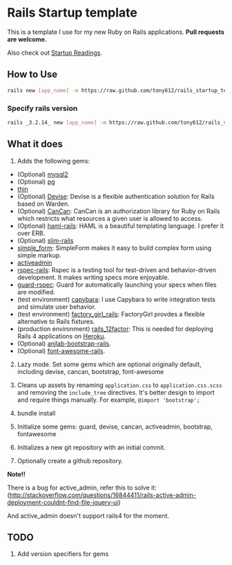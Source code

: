 # Rails Startup template

This is a template I use for my new Ruby on Rails applications. **Pull requests are welcome.**

Also check out [Startup Readings](https://github.com/dennybritz/startupreadings).

## How to Use

```bash
rails new [app_name] -m https://raw.github.com/tony612/rails_startup_template/master/template.rb
```

### Specify rails version

```bash
rails _3.2.14_ new [app_name] -m https://raw.github.com/tony612/rails_startup_template/master/template.rb
```


## What it does

1. Adds the following gems:
  - (Optional) [mysql2](https://github.com/brianmario/mysql2)
  - (Optional) [pg](https://bitbucket.org/ged/ruby-pg)
  - [thin](https://github.com/macournoyer/thin)
  - (Optional) [Devise](https://github.com/ryanb/cancan): Devise is a flexible authentication solution for Rails based on Warden.
  - (Optional) [CanCan](https://github.com/ryanb/cancan): CanCan is an authorization library for Ruby on Rails which restricts what resources a given user is allowed to access.
  - (Optional) [haml-rails](http://haml.info): HAML is a beautiful templating language. I prefer it over ERB.
  - (Optional) [slim-rails](http://slim-lang.com/)
  - [simple_form](https://github.com/plataformatec/simple_form): SimpleForm makes it easy to build complex form using simple markup.
  - [activeadmin](https://github.com/gregbell/active_admin)
  - [rspec-rails](https://github.com/rspec/rspec-rails): Rspec is a testing tool for test-driven and behavior-driven development. It makes writing specs more enjoyable.
  - [guard-rspec](https://github.com/guard/guard-rspec): Guard for automatically launching your specs when files are modified.
  - (test environment) [capybara](https://github.com/jnicklas/capybara): I use Capybara to write integration tests and simulate user behavior.
  - (test environment) [factory_girl_rails](https://github.com/thoughtbot/factory_girl): FactoryGirl provdes a flexible alternative to Rails fixtures.
  - (production environment) [rails_12factor](https://devcenter.heroku.com/articles/rails-integration-gems): This is needed for deploying Rails 4 applications on [Heroku](http://heroku.com).
  - (Optional) [anjlab-bootstrap-rails](https://github.com/anjlab/bootstrap-rails).
  - (Optional) [font-awesome-rails](https://github.com/bokmann/font-awesome-rails).

2. Lazy mode. Set some gems which are optional originally default, including devise, cancan, bootstrap, font-awesome

3. Cleans up assets by renaming `application.css` to `application.css.scss` and removing the `include_tree` directives. It's better design to import and require things manually. For example, `@import 'bootstrap';`

4. bundle install

5. Initialize some gems: guard, devise, cancan, activeadmin, bootstrap, fontawesome

6. Initializes a new git repository with an initial commit.

7. Optionally create a github repository.

**Note!!**

There is a bug for active_admin, refer this to solve it: (http://stackoverflow.com/questions/16844411/rails-active-admin-deployment-couldnt-find-file-jquery-ui)

And active_admin doesn't support rails4 for the moment.

## TODO

1. Add version specifiers for gems

